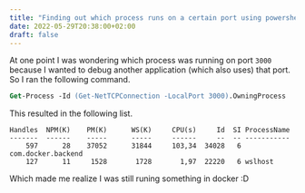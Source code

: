```yaml
---
title: "Finding out which process runs on a certain port using powershell"
date: 2022-05-29T20:38:00+02:00
draft: false
---
```


At one point I was wondering which process was running on port `3000` because I wanted to debug another application (which also uses) that port. So I ran the following command.

```ps
Get-Process -Id (Get-NetTCPConnection -LocalPort 3000).OwningProcess
```

This resulted in the following list.

```
Handles  NPM(K)    PM(K)      WS(K)     CPU(s)     Id  SI ProcessName
-------  ------    -----      -----     ------     --  -- -----------
    597      28    37052      31844     103,34  34028   6 com.docker.backend
    127      11     1528       1728       1,97  22220   6 wslhost
```

Which made me realize I was still runing something in docker :D